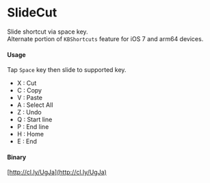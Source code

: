 SlideCut
========

Slide shortcut via space key.    
Alternate portion of `KBShortcuts` feature for iOS 7 and arm64 devices.

#### Usage
Tap `Space` key then slide to supported key.

* X : Cut
* C : Copy
* V : Paste
* A : Select All
* Z : Undo
* Q : Start line
* P : End line
* H : Home
* E : End

#### Binary
[http://cl.ly/UgJa](http://cl.ly/UgJa)
